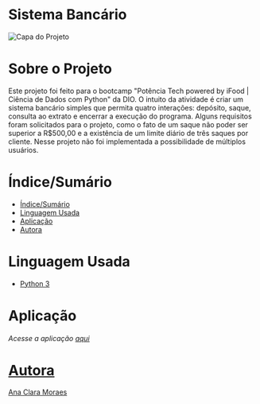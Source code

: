 # Sistema Bancário


![Capa do Projeto](https://vivaocredito.com.br/wp-content/uploads/2021/01/sistema-bancario.png)

# Sobre o Projeto

Este projeto foi feito para o bootcamp "Potência Tech powered by iFood | Ciência de Dados com Python" da DIO. O intuito da atividade é criar um sistema bancário simples que permita quatro interações: depósito, saque, consulta ao extrato e encerrar a execução do programa.
Alguns requisitos foram solicitados para o projeto, como o fato de um saque não poder ser superior a R$500,00 e a existência de um limite diário de três saques por cliente. Nesse projeto não foi implementada a possibilidade de múltiplos usuários.

# Índice/Sumário

- [Índice/Sumário](#índicesumário)
- [Linguagem Usada](#linguagem-usada)
- [Aplicação](#aplicação)
- [Autora](#autora)

# Linguagem Usada

- [Python 3](https://www.python.org)

# Aplicação

###### Acesse a aplicação  <a href="sistema.py">aqui

# Autora

<a href="https://github.com/kimanakim">Ana Clara Moraes
